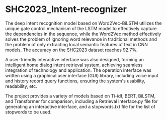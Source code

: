 # SHC2023_Intent-recognizer

The deep intent recognition model based on Word2Vec-BiLSTM utilizes the unique gate control mechanism of the LSTM model to effectively capture the dependencies in the sequence, while the Word2Vec method effectively solves the problem of ignoring word relevance in traditional methods and the problem of only extracting local semantic features of text in CNN models. The accuracy on the SHC2023 dataset reaches 92.7%.

A user-friendly interactive interface was also designed, forming an intelligent home dialog intent retrieval system, achieving seamless integration of technology and application. The operation interface was written using a graphical user interface (GUI) library, including voice input and history record query functions, ensuring the system's usability, readability, etc.

The project provides a variety of models based on Ti-idf, BERT, BiLSTM, and Transformer for comparison, including a Retrieval interface.py file for generating an interactive interface, and a stopwords.txt file for the list of stopwords to be used.
